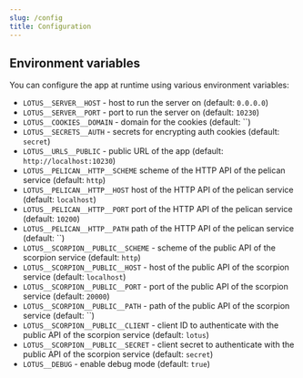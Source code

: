 ```yaml
---
slug: /config
title: Configuration
---
```


## Environment variables

You can configure the app at runtime using various environment variables:

- `LOTUS__SERVER__HOST` -
  host to run the server on
  (default: `0.0.0.0`)
- `LOTUS__SERVER__PORT` -
  port to run the server on
  (default: `10230`)
- `LOTUS__COOKIES__DOMAIN` -
  domain for the cookies
  (default: ``)
- `LOTUS__SECRETS__AUTH` -
  secrets for encrypting auth cookies
  (default: `secret`)
- `LOTUS__URLS__PUBLIC` -
  public URL of the app
  (default: `http://localhost:10230`)
- `LOTUS__PELICAN__HTTP__SCHEME`
  scheme of the HTTP API of the pelican service
  (default: `http`)
- `LOTUS__PELICAN__HTTP__HOST`
  host of the HTTP API of the pelican service
  (default: `localhost`)
- `LOTUS__PELICAN__HTTP__PORT`
  port of the HTTP API of the pelican service
  (default: `10200`)
- `LOTUS__PELICAN__HTTP__PATH`
  path of the HTTP API of the pelican service
  (default: ``)
- `LOTUS__SCORPION__PUBLIC__SCHEME` -
  scheme of the public API of the scorpion service
  (default: `http`)
- `LOTUS__SCORPION__PUBLIC__HOST` -
  host of the public API of the scorpion service
  (default: `localhost`)
- `LOTUS__SCORPION__PUBLIC__PORT` -
  port of the public API of the scorpion service
  (default: `20000`)
- `LOTUS__SCORPION__PUBLIC__PATH` -
  path of the public API of the scorpion service
  (default: ``)
- `LOTUS__SCORPION__PUBLIC__CLIENT` -
  client ID to authenticate with the public API of the scorpion service
  (default: `lotus`)
- `LOTUS__SCORPION__PUBLIC__SECRET` -
  client secret to authenticate with the public API of the scorpion service
  (default: `secret`)
- `LOTUS__DEBUG` -
  enable debug mode
  (default: `true`)
